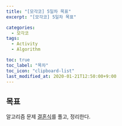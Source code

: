 ```yaml
---
title: "[모각코] 5일차 목표"
excerpt: "[모각코] 5일차 목표"

categories:
  - 모각코
tags:
  - Activity
  - Algorithm

toc: true
toc_label: "목차"
toc_icon: "clipboard-list"
last_modified_at: 2020-01-21T12:50:00+9:00
---
```


## 목표
알고리즘 문제 [결혼식](https://www.acmicpc.net/problem/5567)를 풀고, 정리한다.

